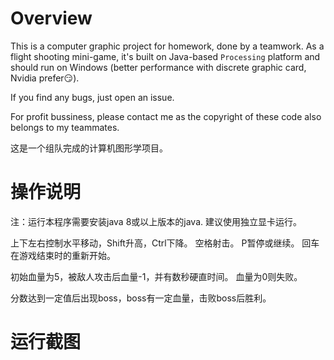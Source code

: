 # Overview

This is a computer graphic project for homework, done by a teamwork.
As a flight shooting mini-game, it's built on Java-based `Processing`
platform and should run on Windows (better performance with discrete graphic card, Nvidia prefer😏️).

If you find any bugs, just open an issue.

For profit bussiness, please contact me as the copyright of these code
also belongs to my teammates.



这是一个组队完成的计算机图形学项目。



# 操作说明

注：运行本程序需要安装java 8或以上版本的java. 建议使用独立显卡运行。

上下左右控制水平移动，Shift升高，Ctrl下降。
空格射击。
P暂停或继续。
回车在游戏结束时的重新开始。

初始血量为5，被敌人攻击后血量-1，并有数秒硬直时间。
血量为0则失败。

分数达到一定值后出现boss，boss有一定血量，击败boss后胜利。

# 运行截图


